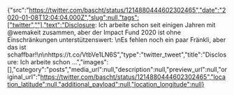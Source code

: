 {"src":"https://twitter.com/bascht/status/1214880444602302465","date":"2020-01-08T12:04:04.000Z","slug":null,"tags":["twitter",""],"text":"Disclosure: Ich arbeite schon seit einigen Jahren mit @wemakeit zusammen, aber der Impact Fund 2020 ist ohne Einschränkungen unterstützenswert: \nEs fehlen noch ein paar Fränkli, aber das ist schaffbar!\n\nhttps://t.co/VtbVe1LN6S","type":"twitter_tweet","title":"Disclosure: Ich arbeite schon …","images":[],"category":"posts","media_url":null,"description":null,"preview_url":null,"original_url":"https://twitter.com/bascht/status/1214880444602302465","location_latitude":null,"additional_payload":null,"location_longitude":null}